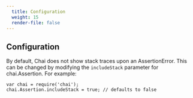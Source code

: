 ```yaml
---
  title: Configuration
  weight: 15
  render-file: false
---
```


## Configuration

By default, Chai does not show stack traces upon an AssertionError. This can
be changed by modifying the `includeStack` parameter for chai.Assertion. For example:

    var chai = require('chai');
    chai.Assertion.includeStack = true; // defaults to false
